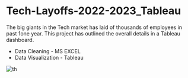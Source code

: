 # Tech-Layoffs-2022-2023_Tableau
The big giants in the Tech market has laid of thousands of employees in past 1one year.
This project has outlined the overall details in a Tableau dashboard.
- Data Cleaning - MS EXCEL
- Data Visualization - Tableau








![th](https://user-images.githubusercontent.com/120978882/218876515-622dc808-a252-408f-ab6f-e5c29a97bd1f.jpeg)
